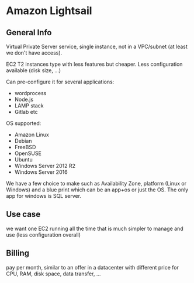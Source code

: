 # Amazon Lightsail

## General Info

Virtual Private Server service, single instance, not in a VPC/subnet (at least we don't have access).

EC2 T2 instances type with less features but cheaper. Less configuration available (disk size, ...)

Can pre-configure it for several applications:

* wordprocess
* Node.js
* LAMP stack
* Gitlab etc

OS supported:

* Amazon Linux
* Debian
* FreeBSD
* OpenSUSE
* Ubuntu
* Windows Server 2012 R2
* Windows Server 2016

We have a few choice to make such as Availability Zone, platform (Linux or Windows) and a blue print which can be an app+os or just the OS. The only app for windows is SQL server.

## Use case

we want one EC2 running all the time that is much simpler to manage and use (less configuration overall)

## Billing

pay per month, similar to an offer in a datacenter with different price for CPU, RAM, disk space, data transfer, ...
